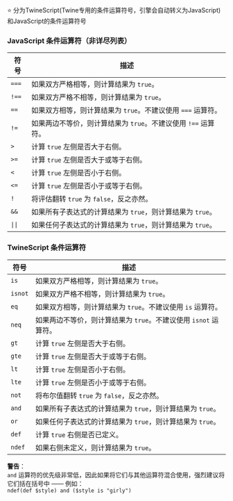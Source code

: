 ⭐ 分为TwineScript(Twine专用的条件运算符号，引擎会自动转义为JavaScript)和JavaScript的条件运算符号

### JavaScript 条件运算符（非详尽列表）

| 符号 | 描述 |
|------|------|
| `===` | 如果双方严格相等，则计算结果为 `true`。 |
| `!==` | 如果双方严格不相等，则计算结果为 `true`。 |
| `==` | 如果双方相等，则计算结果为 `true`。不建议使用 `===` 运算符。 |
| `!=` | 如果两边不等价，则计算结果为 `true`。不建议使用 `!==` 运算符。 |
| `>` | 计算 `true` 左侧是否大于右侧。 |
| `>=` | 计算 `true` 左侧是否大于或等于右侧。 |
| `<` | 计算 `true` 左侧是否小于右侧。 |
| `<=` | 计算 `true` 左侧是否小于或等于右侧。 |
| `!` | 将评估翻转 `true` 为 `false`，反之亦然。 |
| `&&` | 如果所有子表达式的计算结果为 `true`，则计算结果为 `true`。 |
| `\|\|` | 如果任何子表达式的计算结果为 `true`，则计算结果为 `true`。 |

### TwineScript 条件运算符

| 符号 | 描述 |
|------|------|
| `is` | 如果双方严格相等，则计算结果为 `true`。 |
| `isnot` | 如果双方严格不相等，则计算结果为 `true`。 |
| `eq` | 如果双方相等，则计算结果为 `true`。不建议使用 `is` 运算符。 |
| `neq` | 如果两边不等价，则计算结果为 `true`。不建议使用 `isnot` 运算符。 |
| `gt` | 计算 `true` 左侧是否大于右侧。 |
| `gte` | 计算 `true` 左侧是否大于或等于右侧。 |
| `lt` | 计算 `true` 左侧是否小于右侧。 |
| `lte` | 计算 `true` 左侧是否小于或等于右侧。 |
| `not` | 将布尔值翻转 `true` 为 `false`，反之亦然。 |
| `and` | 如果所有子表达式的计算结果为 `true`，则计算结果为 `true`。 |
| `or` | 如果任何子表达式的计算结果为 `true`，则计算结果为 `true`。 |
| `def` | 计算 `true` 右侧是否已定义。 |
| `ndef` | 如果右侧未定义，则计算结果为 `true`。 |

**警告**：  
`and` 运算符的优先级非常低，因此如果将它们与其他运算符混合使用，强烈建议将它们括在括号中 —— 例如：  
`ndef(def $style) and ($style is "girly")`